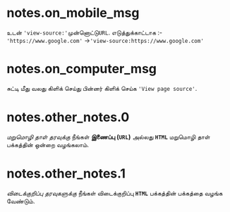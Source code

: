 # notes.on_mobile_msg

உடன் `'view-source:'`முன்னொட்டு`URL`. எடுத்துக்காட்டாக :- `'https://www.google.com'` ->`'view-source:https://www.google.com'`

# notes.on_computer_msg

சுட்டி மீது வலது கிளிக் செய்து பின்னர் கிளிக் செய்க `'View page source'`.

# notes.other_notes.0

_மறுமொழி தாள் தரவுக்கு_ நீங்கள் **இணைப்பு (`URL`)** அல்லது **`HTML`** மறுமொழி தாள் பக்கத்தின் ஒன்றை வழங்கலாம்.

# notes.other_notes.1

_விடைக்குறிப்பு தரவுகளுக்கு_ நீங்கள் விடைக்குறிப்பு **`HTML`** பக்கத்தின் பக்கத்தை வழங்க வேண்டும்.
